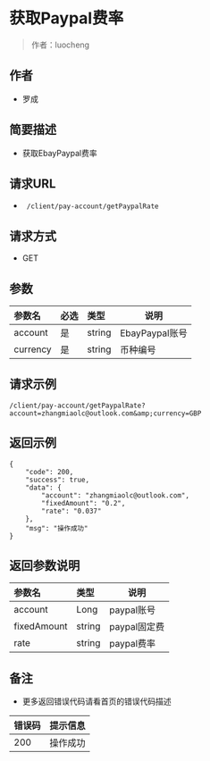 # 获取Paypal费率

> 作者：luocheng

## 作者

- 罗成
    
## 简要描述

- 获取EbayPaypal费率

## 请求URL
- ` /client/pay-account/getPaypalRate`
  
## 请求方式
- GET 

## 参数

|参数名|必选|类型|说明|
|:----    |:---|:----- |-----   |
|account |是 |string   |EbayPaypal账号  |
|currency|是 |string   | 币种编号 |


## 请求示例

``` 
/client/pay-account/getPaypalRate?account=zhangmiaolc@outlook.com&amp;currency=GBP
```


## 返回示例 

``` 
{
    "code": 200,
    "success": true,
    "data": {
        "account": "zhangmiaolc@outlook.com",
        "fixedAmount": "0.2",
        "rate": "0.037"
    },
    "msg": "操作成功"
}
```

## 返回参数说明 
|参数名|类型|说明|
|:-----  |:-----|-----                           |
|account |Long   |paypal账号 |
|fixedAmount |string   |paypal固定费  |
|rate |string   |paypal费率  |

## 备注 

- 更多返回错误代码请看首页的错误代码描述

|错误码|提示信息|
|:----    |:---|
|200 |操作成功  |